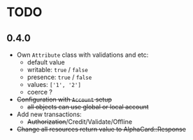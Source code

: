 # TODO

## 0.4.0

* Own `Attribute` class with validations and etc:
    - default value
    - writable: `true` / `false`
    - presence: `true` / `false`
    - values: `['1', '2']`
    - coerce ?
* ~~Configuration with `Account` setup~~
    - ~~all objects can use global or local account~~
* Add new transactions:
    - ~~Authorization~~/Credit/Validate/Offline
* ~~Change all resources return value to AlphaCard::Response~~
